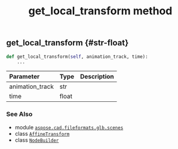 ﻿---
title: get_local_transform method
second_title: Aspose.CAD for Python via .NET API References
description: 
type: docs
weight: 50
url: /python-net/aspose.cad.fileformats.glb.scenes/nodebuilder/get_local_transform/
is_root: false
---

## get_local_transform {#str-float}





```python
def get_local_transform(self, animation_track, time):
    ...
```


| Parameter | Type | Description |
| :- | :- | :- |
| animation_track | str |  |
| time | float |  |



### See Also
* module [`aspose.cad.fileformats.glb.scenes`](../../)
* class [`AffineTransform`](/cad/python-net/aspose.cad.fileformats.glb.transforms/affinetransform)
* class [`NodeBuilder`](/cad/python-net/aspose.cad.fileformats.glb.scenes/nodebuilder)
